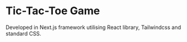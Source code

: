 # Tic-Tac-Toe Game
Developed in Next.js framework utilising React library, Tailwindcss and standard CSS.